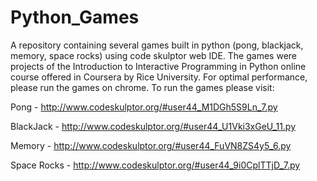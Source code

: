 # Python_Games
A repository containing several games built in python (pong, blackjack, memory, space rocks) using code skulptor web IDE. The games were projects of the Introduction to Interactive Programming in Python online course offered in Coursera by Rice University. For optimal performance, please run the games on chrome.
To run the games please visit:

Pong - http://www.codeskulptor.org/#user44_M1DGh5S9Ln_7.py

BlackJack - http://www.codeskulptor.org/#user44_U1Vki3xGeU_11.py

Memory - http://www.codeskulptor.org/#user44_FuVN8ZS4y5_6.py

Space Rocks - http://www.codeskulptor.org/#user44_9i0CplTTjD_7.py

